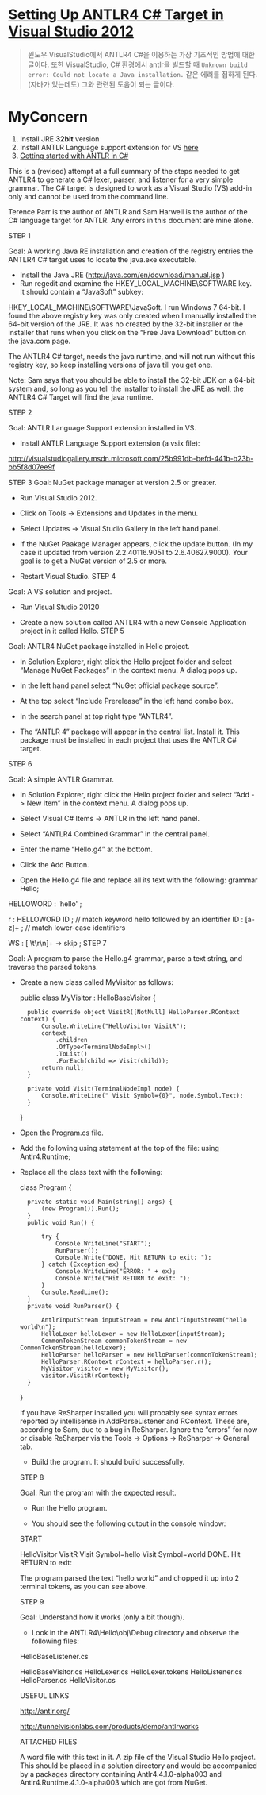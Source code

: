 # [Setting Up ANTLR4 C# Target in Visual Studio 2012](https://groups.google.com/forum/#!topic/antlr-discussion/Gh_P6IiDrKU)

> 윈도우 VisualStudio에서 ANTLR4 C#을 이용하는 가장 기초적인 방법에 대한 글이다. 또한 VisualStudio, C# 환경에서 antlr을 빌드할 때 `Unknown build error: Could not locate a Java installation.` 같은 에러를 접하게 된다. (자바가 있는데도) 그와 관련된 도움이 되는 글이다.

# MyConcern
1. Install JRE **32bit** version
1. Install ANTLR Language support extension for VS [here](https://marketplace.visualstudio.com/items?itemName=SamHarwell.ANTLRLanguageSupport)
1. [Getting started with ANTLR in C#](https://tomassetti.me/getting-started-with-antlr-in-csharp/)


This is a (revised) attempt at a full summary of the steps needed to get ANTLR4 to generate a C# lexer, parser, and listener for a very simple grammar. The C# target is designed to work as a Visual Studio (VS) add-in only and cannot be used from the command line.

Terence Parr is the author of ANTLR and Sam Harwell is the author of the C# language target for ANTLR. Any errors in this document are mine alone.

STEP 1

Goal: A working Java RE installation and creation of the registry entries the ANTLR4 C# target uses to locate the java.exe executable.

* Install the Java JRE (http://java.com/en/download/manual.jsp )
* Run regedit and examine the HKEY_LOCAL_MACHINE\SOFTWARE key. It should contain a “JavaSoft” subkey:

HKEY_LOCAL_MACHINE\SOFTWARE\JavaSoft.
I run Windows 7 64-bit. I found the above registry key was only created when I manually installed the 64-bit version of the JRE. It was no created by the 32-bit installer or the installer that runs when you click on the “Free Java Download” button on the java.com page.

The ANTLR4 C# target, needs the java runtime, and will not run without this registry key, so keep installing versions of java till you get one.

Note: Sam says that you should be able to install the 32-bit JDK on a 64-bit system and, so long as you tell the installer to install the JRE as well, the ANTLR4 C# Target will find the java runtime.

STEP 2

Goal: ANTLR Language Support extension installed in VS.

* Install ANTLR Language Support extension (a vsix file):

 http://visualstudiogallery.msdn.microsoft.com/25b991db-befd-441b-b23b-bb5f8d07ee9f
 
STEP 3
Goal: NuGet package manager at version 2.5 or greater.

* Run Visual Studio 2012.

* Click on Tools -> Extensions and Updates in the menu.
* Select Updates -> Visual Studio Gallery in the left hand panel.
* If the NuGet Paakage Manager appears, click the update button. (In my case it updated from version 2.2.40116.9051 to 2.6.40627.9000). Your goal is to get a NuGet version of 2.5 or more.
* Restart Visual Studio.
STEP 4

Goal: A VS solution and project.

* Run Visual Studio 20120

* Create a new solution called ANTLR4 with a new Console Application project in it called Hello.
STEP 5

Goal: ANTLR4 NuGet package installed in Hello project.

* In Solution Explorer, right click the Hello project folder and select “Manage NuGet Packages” in the context menu. A dialog pops up.

* In the left hand panel select “NuGet official package source”.
* At the top select “Include Prerelease” in the left hand combo box.
* In the search panel at top right type “ANTLR4”.
* The “ANTLR 4” package will appear in the central list. Install it.
This package must be installed in each project that uses the ANTLR C# target.

STEP 6

Goal: A simple ANTLR Grammar.

* In Solution Explorer, right click the Hello project folder and select “Add -> New Item” in the context menu. A dialog pops up.

* Select Visual C# Items -> ANTLR in the left hand panel.
* Select “ANTLR4 Combined Grammar” in the central panel.
* Enter the name “Hello.g4” at the bottom.
* Click the Add Button.
* Open the Hello.g4 file and replace all its text with the following:
 grammar Hello;

 HELLOWORD : 'hello' ;

 r  : HELLOWORD ID ;         // match keyword hello followed by an identifier
 ID : [a-z]+ ;              // match lower-case identifiers

 WS : [ \t\r\n]+ -> skip ;
STEP 7

Goal: A program to parse the Hello.g4 grammar, parse a text string, and traverse the parsed tokens.

* Create a new class called MyVisitor  as follows:

    public class MyVisitor : HelloBaseVisitor<object> {

 
        public override object VisitR([NotNull] HelloParser.RContext context) {
            Console.WriteLine("HelloVisitor VisitR");
            context
                .children
                .OfType<TerminalNodeImpl>()
                .ToList()
                .ForEach(child => Visit(child));
            return null;
        }
  
        private void Visit(TerminalNodeImpl node) {
            Console.WriteLine(" Visit Symbol={0}", node.Symbol.Text);
        }
    }
 
* Open the Program.cs file.

* Add the following using statement at the top of the file:
 using Antlr4.Runtime;

* Replace all the class text with the following:

    class Program {

        private static void Main(string[] args) {
            (new Program()).Run();
        }
        public void Run() {

            try {
                Console.WriteLine("START");
                RunParser();
                Console.Write("DONE. Hit RETURN to exit: ");
            } catch (Exception ex) {
                Console.WriteLine("ERROR: " + ex);
                Console.Write("Hit RETURN to exit: ");
            }
            Console.ReadLine();
        }
        private void RunParser() {

            AntlrInputStream inputStream = new AntlrInputStream("hello world\n");
            HelloLexer helloLexer = new HelloLexer(inputStream);
            CommonTokenStream commonTokenStream = new CommonTokenStream(helloLexer);
            HelloParser helloParser = new HelloParser(commonTokenStream);
            HelloParser.RContext rContext = helloParser.r();
            MyVisitor visitor = new MyVisitor();
            visitor.VisitR(rContext);
        }
    }
 
If you have ReSharper installed you will probably see syntax errors reported by intellisense in AddParseListener and RContext. These are, according to Sam, due to a bug in ReSharper. Ignore the “errors” for now or disable ReSharper via the Tools -> Options -> ReSharper -> General tab.

* Build the program. It should build successfully.

STEP 8

Goal: Run the program with the expected result.

* Run the Hello program.

* You should see the following output in the console window:
 
 START

 HelloVisitor VisitR
 Visit Symbol=hello
 Visit Symbol=world
 DONE. Hit RETURN to exit:
 
The program parsed the text “hello world” and chopped it up into 2 terminal tokens, as you can see above.

STEP 9

Goal: Understand how it works (only a bit though).

* Look in the ANTLR4\Hello\obj\Debug directory and observe the following files:

 HelloBaseListener.cs

 HelloBaseVisitor.cs
 HelloLexer.cs
 HelloLexer.tokens
 HelloListener.cs
 HelloParser.cs
 HelloVisitor.cs
 
USEFUL LINKS

http://antlr.org/

http://tunnelvisionlabs.com/products/demo/antlrworks
 
ATTACHED FILES
 
A word file with this text in it.
A zip file of the Visual Studio Hello project. This should be placed in a solution directory and would be accompanied by a packages directory containing Antlr4.4.1.0-alpha003 and Antlr4.Runtime.4.1.0-alpha003 which are got from NuGet.
